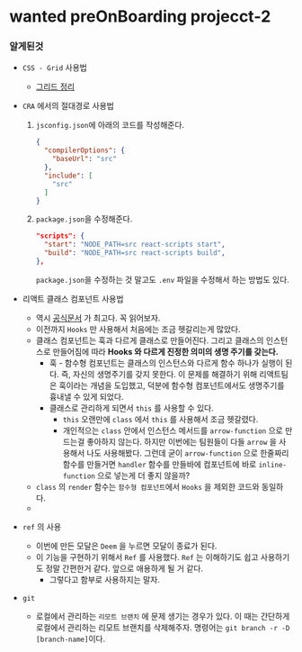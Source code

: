 # wanted preOnBoarding projecct-2

### 알게된것

- `CSS - Grid` 사용법

  - [그리드 정리](https://simian114.gitbook.io/blog/undefined/html-css/grid)

- `CRA` 에서의 절대경로 사용법

  1. `jsconfig.json`에 아래의 코드를 작성해준다.

     ```json
     {
       "compilerOptions": {
         "baseUrl": "src"
       },
       "include": [
         "src"
       ]
     }
     ```

  2. `package.json`을 수정해준다.

     ```json
     "scripts": {
       "start": "NODE_PATH=src react-scripts start",
       "build": "NODE_PATH=src react-scripts build",
     },
     ```

     `package.json`을 수정하는 것 말고도 `.env` 파일을 수정해서 하는 방법도 있다.

- 리액트 클래스 컴포넌트 사용법

  - 역시 [공식문서](https://ko.reactjs.org/docs/react-component.html) 가 최고다. 꼭 읽어보자.
  - 이전까지 `Hooks` 만 사용해서 처음에는 조금 헷갈리는게 많았다.
  - 클래스 컴포넌트는 훅과 다르게 클래스로 만들어진다. 그리고 클래스의 인스턴스로 만들어짐에 따라 **Hooks 와 다르게 진정한 의미의 생명 주기를 갖는다.**
    - 훅 - 함수형 컴포넌트는 클래스의 인스턴스와 다르게 함수 하나가 실행이 된다. 즉, 자신의 생명주기를 갖지 못한다. 이 문제를 해결하기 위해 리액트팀은 훅이라는 개념을 도입했고, 덕분에 함수형 컴포넌트에서도 생명주기를 흉내낼 수 있게 되었다.
    - 클래스로 관리하게 되면서 `this` 를 사용할 수 있다.
      - `this` 오랜만에 `class` 에서 `this` 를 사용해서 조금 헷갈렸다.
      - 개인적으는 `class` 안에서 인스턴스 메서드를 `arrow-function` 으로 만드는걸 좋아하지 않는다. 하지만 이번에는 팀원들이 다들 `arrow` 을 사용해서 나도 사용해봤다. 그런데 굳이 `arrow-function` 으로 한줄짜리 함수를 만들거면 `handler` 함수를 만들바에 컴포넌트에 바로 `inline-function` 으로 넣는게 더 좋지 않을까?
  - `class` 의 `render` 함수는 `함수형 컴포넌트`에서 `Hooks` 을 제외한 코드와 동일하다.
  - 

- `ref` 의 사용

  - 이번에 만든 모달은 `Deem` 을 누르면 모달이 종료가 된다.
  - 이 기능을 구현하기 위해서 `Ref` 를 사용했다. `Ref` 는 이해하기도 쉽고 사용하기도 정말 간편한거 같다. 앞으로 애용하게 될 거 같다.
    - 그렇다고 함부로 사용하지는 말자.

- `git`

  - 로컬에서 관리하는 `리모트 브랜치` 에 문제 생기는 경우가 있다. 이 때는 간단하게 로컬에서 관리하는 리모트 브랜치를 삭제해주자. 명령어는 `git branch -r -D [branch-name]`이다.